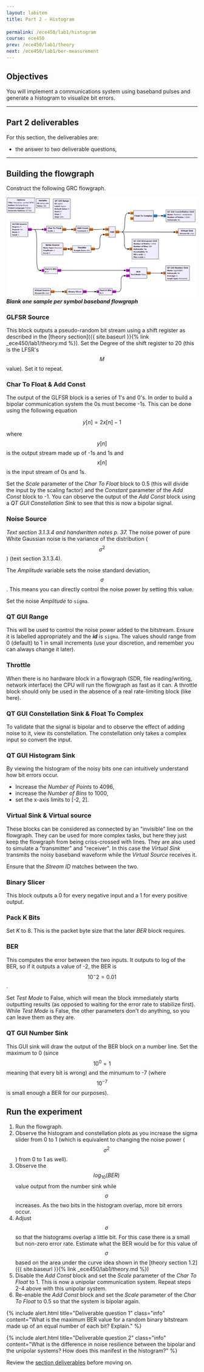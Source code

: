 ```yaml
---
layout: labitem
title: Part 2 - Histogram

permalink: /ece450/lab1/histogram
course: ece450
prev: /ece450/lab1/theory
next: /ece450/lab1/ber-measurement
---
```


## Objectives

You will implement a communications system using baseband pulses and generate a histogram to visualize bit errors.

---

## Part 2 deliverables

For this section, the deliverables are:

- the answer to two deliverable questions,

---

## Building the flowgraph

Construct the following GRC flowgraph.

  ![one-sps-blank-flowgraph.png](figures/one-sps-blank-flowgraph.png)<br>
  __*Blank one sample per symbol baseband flowgraph*__

### GLFSR Source

This block outputs a pseudo-random bit stream using a shift register as described in the [theory section]({{ site.baseurl }}{% link _ece450/lab1/theory.md %}). Set the Degree of the shift register to 20 (this is the LFSR's $$M$$ value). Set it to repeat.

### Char To Float & Add Const

The output of the GLFSR block is a series of 1's and 0's. In order to build a bipolar communication system the 0s must become -1s. This can be done using the following equation

$$
y[n] = 2x[n]-1
$$

where $$y[n]$$ is the output stream made up of -1s and 1s and $$x[n]$$ is the input stream of 0s and 1s.

Set the *Scale* parameter of the *Char To Float* block to 0.5 (this will divide the input by the scaling factor) and the *Constant* parameter of the *Add Const* block to -1. You can observe the output of the *Add Const* block using a *QT GUI Constellation Sink* to see that this is now a bipolar signal.

### Noise Source

_Text section 3.1.3.4 and handwritten notes p. 37._ The noise power of pure White Gaussian noise is the variance of the distribution ($$\sigma^2$$) (text section 3.1.3.4).

The *Amplitude* variable sets the noise standard deviation, $$\sigma$$. This means you can directly control the noise power by setting this value.

Set the noise *Amplitude* to `sigma`.

### QT GUI Range

This will be used to control the noise power added to the bitstream. Ensure it is labelled appropriately and the __*id*__ is `sigma`. The values should range from 0 (default) to 1 in small increments (use your discretion, and remember you can always change it later).

### Throttle

When there is no hardware block in a flowgraph (SDR, file reading/writing, network interface) the CPU will run the flowgraph as fast as it can. A throttle block should only be used in the absence of a real rate-limiting block (like here).

### QT GUI Constellation Sink & Float To Complex

To validate that the signal is bipolar and to observe the effect of adding noise to it, view its constellation. The constellation only takes a complex input so convert the input.

### QT GUI Histogram Sink

By viewing the histogram of the noisy bits one can intuitively understand how bit errors occur.

- Increase the *Number of Points* to 4096,
- increase the *Number of Bins* to 1000,
- set the x-axis limits to [-2, 2].

### Virtual Sink & Virtual source

These blocks can be considered as connected by an "invisible" line on the flowgraph. They can be used for more complex tasks, but here they just keep the flowgraph from being criss-crossed with lines. They are also used to simulate a "transmitter" and "receiver". In this case the *Virtual Sink* transmits the noisy baseband waveform while the *Virtual Source* receives it.

Ensure that the *Stream ID* matches between the two.

### Binary Slicer

This block outputs a 0 for every negative input and a 1 for every positive output.

### Pack K Bits

Set *K* to 8. This is the packet byte size that the later *BER* block requires.

### BER

This computes the error between the two inputs. It outputs to log of the BER, so if it outputs a value of -2, the BER is $$10^-2=0.01$$.

Set *Test Mode* to False, which will mean the block immediately starts outputting results (as opposed to waiting for the error rate to stabilize first). While *Test Mode* is False, the other parameters don't do anything, so you can leave them as they are.

### QT GUI Number Sink

This GUI sink will draw the output of the BER block on a number line. Set the maximum to 0 (since $$10^0=1$$ meaning that every bit is wrong) and the minumum to -7 (where $$10^{-7}$$ is small enough a BER for our purposes).

## Run the experiment

1. Run the flowgraph.
2. Observe the histogram and constellation plots as you increase the sigma slider from 0 to 1 (which is equivalent to changing the noise power ($$\sigma^2$$) from 0 to 1 as well).
3. Observe the $$log_{10}(BER)$$ value output from the number sink while $$\sigma$$ increases. As the two bits in the histogram overlap, more bit errors occur.
4. Adjust $$\sigma$$ so that the histograms overlap a little bit. For this case there is a small but non-zero error rate. Estimate what the BER would be for this value of $$\sigma$$ based on the area under the curve idea shown in the [theory section 1.2]({{ site.baseurl }}{% link _ece450/lab1/theory.md %})
5. Disable the *Add Const* block and set the *Scale* parameter of the *Char To Float* to 1. This is now a unipolar communication system. Repeat steps 2-4 above with this unipolar system.
6. Re-enable the *Add Const* block and set the *Scale* parameter of the *Char To Float* to 0.5 so that the system is bipolar again.

{% include alert.html title="Deliverable question 1" class="info" content="What is the maximum BER value for a random binary bitstream made up of an equal number of each bit? Explain." %}

{% include alert.html title="Deliverable question 2" class="info" content="What is the difference in noise resilience between the bipolar and the unipolar systems? How does this manifest in the histogram?" %}

Review the [section deliverables](#part-2-deliverables) before moving on.
